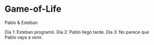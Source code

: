 # Game-of-Life

Pablo & Esteban

Día 1: Esteban programó.
Día 2: Pablo llegó tarde. 
Día 3: No parece que Pablo vaya a venir. 
